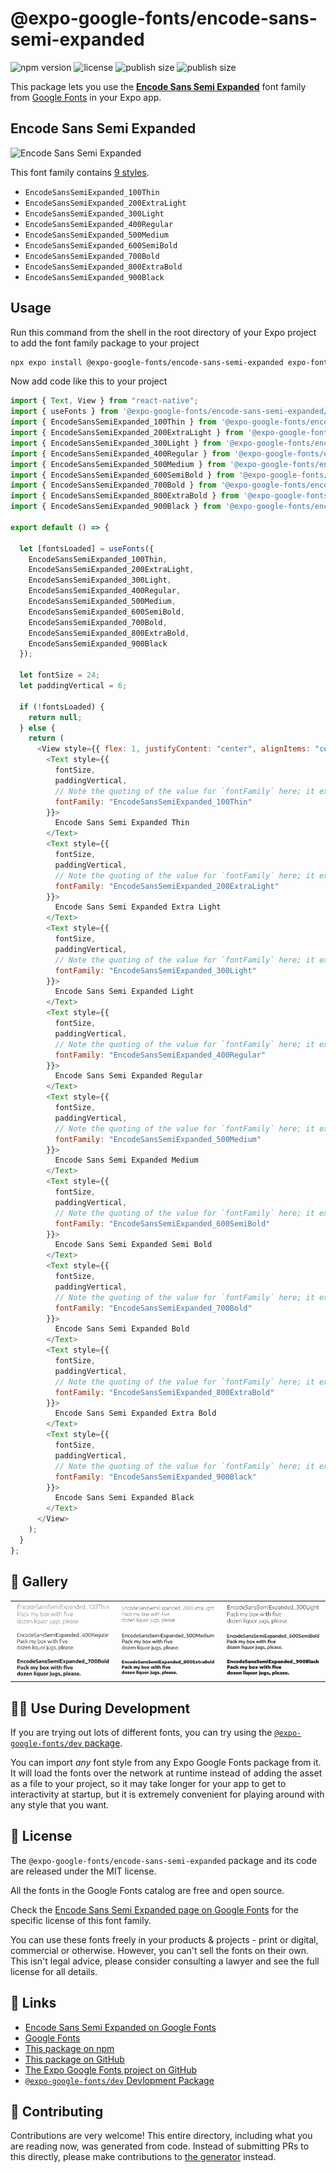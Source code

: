 # @expo-google-fonts/encode-sans-semi-expanded

![npm version](https://flat.badgen.net/npm/v/@expo-google-fonts/encode-sans-semi-expanded)
![license](https://flat.badgen.net/github/license/expo/google-fonts)
![publish size](https://flat.badgen.net/packagephobia/install/@expo-google-fonts/encode-sans-semi-expanded)
![publish size](https://flat.badgen.net/packagephobia/publish/@expo-google-fonts/encode-sans-semi-expanded)

This package lets you use the [**Encode Sans Semi Expanded**](https://fonts.google.com/specimen/Encode+Sans+Semi+Expanded) font family from [Google Fonts](https://fonts.google.com/) in your Expo app.

## Encode Sans Semi Expanded

![Encode Sans Semi Expanded](./font-family.png)

This font family contains [9 styles](#-gallery).

- `EncodeSansSemiExpanded_100Thin`
- `EncodeSansSemiExpanded_200ExtraLight`
- `EncodeSansSemiExpanded_300Light`
- `EncodeSansSemiExpanded_400Regular`
- `EncodeSansSemiExpanded_500Medium`
- `EncodeSansSemiExpanded_600SemiBold`
- `EncodeSansSemiExpanded_700Bold`
- `EncodeSansSemiExpanded_800ExtraBold`
- `EncodeSansSemiExpanded_900Black`

## Usage

Run this command from the shell in the root directory of your Expo project to add the font family package to your project

```sh
npx expo install @expo-google-fonts/encode-sans-semi-expanded expo-font
```

Now add code like this to your project

```js
import { Text, View } from "react-native";
import { useFonts } from '@expo-google-fonts/encode-sans-semi-expanded/useFonts';
import { EncodeSansSemiExpanded_100Thin } from '@expo-google-fonts/encode-sans-semi-expanded/100Thin';
import { EncodeSansSemiExpanded_200ExtraLight } from '@expo-google-fonts/encode-sans-semi-expanded/200ExtraLight';
import { EncodeSansSemiExpanded_300Light } from '@expo-google-fonts/encode-sans-semi-expanded/300Light';
import { EncodeSansSemiExpanded_400Regular } from '@expo-google-fonts/encode-sans-semi-expanded/400Regular';
import { EncodeSansSemiExpanded_500Medium } from '@expo-google-fonts/encode-sans-semi-expanded/500Medium';
import { EncodeSansSemiExpanded_600SemiBold } from '@expo-google-fonts/encode-sans-semi-expanded/600SemiBold';
import { EncodeSansSemiExpanded_700Bold } from '@expo-google-fonts/encode-sans-semi-expanded/700Bold';
import { EncodeSansSemiExpanded_800ExtraBold } from '@expo-google-fonts/encode-sans-semi-expanded/800ExtraBold';
import { EncodeSansSemiExpanded_900Black } from '@expo-google-fonts/encode-sans-semi-expanded/900Black';

export default () => {

  let [fontsLoaded] = useFonts({
    EncodeSansSemiExpanded_100Thin, 
    EncodeSansSemiExpanded_200ExtraLight, 
    EncodeSansSemiExpanded_300Light, 
    EncodeSansSemiExpanded_400Regular, 
    EncodeSansSemiExpanded_500Medium, 
    EncodeSansSemiExpanded_600SemiBold, 
    EncodeSansSemiExpanded_700Bold, 
    EncodeSansSemiExpanded_800ExtraBold, 
    EncodeSansSemiExpanded_900Black
  });

  let fontSize = 24;
  let paddingVertical = 6;

  if (!fontsLoaded) {
    return null;
  } else {
    return (
      <View style={{ flex: 1, justifyContent: "center", alignItems: "center" }}>
        <Text style={{
          fontSize,
          paddingVertical,
          // Note the quoting of the value for `fontFamily` here; it expects a string!
          fontFamily: "EncodeSansSemiExpanded_100Thin"
        }}>
          Encode Sans Semi Expanded Thin
        </Text>
        <Text style={{
          fontSize,
          paddingVertical,
          // Note the quoting of the value for `fontFamily` here; it expects a string!
          fontFamily: "EncodeSansSemiExpanded_200ExtraLight"
        }}>
          Encode Sans Semi Expanded Extra Light
        </Text>
        <Text style={{
          fontSize,
          paddingVertical,
          // Note the quoting of the value for `fontFamily` here; it expects a string!
          fontFamily: "EncodeSansSemiExpanded_300Light"
        }}>
          Encode Sans Semi Expanded Light
        </Text>
        <Text style={{
          fontSize,
          paddingVertical,
          // Note the quoting of the value for `fontFamily` here; it expects a string!
          fontFamily: "EncodeSansSemiExpanded_400Regular"
        }}>
          Encode Sans Semi Expanded Regular
        </Text>
        <Text style={{
          fontSize,
          paddingVertical,
          // Note the quoting of the value for `fontFamily` here; it expects a string!
          fontFamily: "EncodeSansSemiExpanded_500Medium"
        }}>
          Encode Sans Semi Expanded Medium
        </Text>
        <Text style={{
          fontSize,
          paddingVertical,
          // Note the quoting of the value for `fontFamily` here; it expects a string!
          fontFamily: "EncodeSansSemiExpanded_600SemiBold"
        }}>
          Encode Sans Semi Expanded Semi Bold
        </Text>
        <Text style={{
          fontSize,
          paddingVertical,
          // Note the quoting of the value for `fontFamily` here; it expects a string!
          fontFamily: "EncodeSansSemiExpanded_700Bold"
        }}>
          Encode Sans Semi Expanded Bold
        </Text>
        <Text style={{
          fontSize,
          paddingVertical,
          // Note the quoting of the value for `fontFamily` here; it expects a string!
          fontFamily: "EncodeSansSemiExpanded_800ExtraBold"
        }}>
          Encode Sans Semi Expanded Extra Bold
        </Text>
        <Text style={{
          fontSize,
          paddingVertical,
          // Note the quoting of the value for `fontFamily` here; it expects a string!
          fontFamily: "EncodeSansSemiExpanded_900Black"
        }}>
          Encode Sans Semi Expanded Black
        </Text>
      </View>
    );
  }
};
```

## 🔡 Gallery


||||
|-|-|-|
|![EncodeSansSemiExpanded_100Thin](./100Thin/EncodeSansSemiExpanded_100Thin.ttf.png)|![EncodeSansSemiExpanded_200ExtraLight](./200ExtraLight/EncodeSansSemiExpanded_200ExtraLight.ttf.png)|![EncodeSansSemiExpanded_300Light](./300Light/EncodeSansSemiExpanded_300Light.ttf.png)||
|![EncodeSansSemiExpanded_400Regular](./400Regular/EncodeSansSemiExpanded_400Regular.ttf.png)|![EncodeSansSemiExpanded_500Medium](./500Medium/EncodeSansSemiExpanded_500Medium.ttf.png)|![EncodeSansSemiExpanded_600SemiBold](./600SemiBold/EncodeSansSemiExpanded_600SemiBold.ttf.png)||
|![EncodeSansSemiExpanded_700Bold](./700Bold/EncodeSansSemiExpanded_700Bold.ttf.png)|![EncodeSansSemiExpanded_800ExtraBold](./800ExtraBold/EncodeSansSemiExpanded_800ExtraBold.ttf.png)|![EncodeSansSemiExpanded_900Black](./900Black/EncodeSansSemiExpanded_900Black.ttf.png)||


## 👩‍💻 Use During Development

If you are trying out lots of different fonts, you can try using the [`@expo-google-fonts/dev` package](https://github.com/expo/google-fonts/tree/master/font-packages/dev#readme).

You can import _any_ font style from any Expo Google Fonts package from it. It will load the fonts over the network at runtime instead of adding the asset as a file to your project, so it may take longer for your app to get to interactivity at startup, but it is extremely convenient for playing around with any style that you want.


## 📖 License

The `@expo-google-fonts/encode-sans-semi-expanded` package and its code are released under the MIT license.

All the fonts in the Google Fonts catalog are free and open source.

Check the [Encode Sans Semi Expanded page on Google Fonts](https://fonts.google.com/specimen/Encode+Sans+Semi+Expanded) for the specific license of this font family.

You can use these fonts freely in your products & projects - print or digital, commercial or otherwise. However, you can't sell the fonts on their own. This isn't legal advice, please consider consulting a lawyer and see the full license for all details.

## 🔗 Links

- [Encode Sans Semi Expanded on Google Fonts](https://fonts.google.com/specimen/Encode+Sans+Semi+Expanded)
- [Google Fonts](https://fonts.google.com/)
- [This package on npm](https://www.npmjs.com/package/@expo-google-fonts/encode-sans-semi-expanded)
- [This package on GitHub](https://github.com/expo/google-fonts/tree/master/font-packages/encode-sans-semi-expanded)
- [The Expo Google Fonts project on GitHub](https://github.com/expo/google-fonts)
- [`@expo-google-fonts/dev` Devlopment Package](https://github.com/expo/google-fonts/tree/master/font-packages/dev)

## 🤝 Contributing

Contributions are very welcome! This entire directory, including what you are reading now, was generated from code. Instead of submitting PRs to this directly, please make contributions to [the generator](https://github.com/expo/google-fonts/tree/master/packages/generator) instead.
